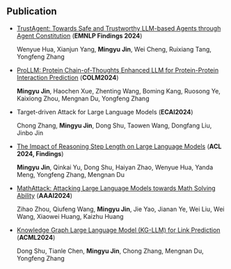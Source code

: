 ## Publication
- [TrustAgent: Towards Safe and Trustworthy LLM-based Agents through Agent Constitution](https://arxiv.org/abs/2402.01586) (**EMNLP Findings 2024**)

  Wenyue Hua, Xianjun Yang, **Mingyu Jin**, Wei Cheng, Ruixiang Tang, Yongfeng Zhang
  
- [ProLLM: Protein Chain-of-Thoughts Enhanced LLM for Protein-Protein Interaction Prediction](https://www.biorxiv.org/content/10.1101/2024.04.18.590025v1) (**COLM2024**)

  **Mingyu Jin**, Haochen Xue, Zhenting Wang, Boming Kang, Ruosong Ye, Kaixiong Zhou, Mengnan Du, Yongfeng Zhang
  
- Target-driven Attack for Large Language Models (**ECAI2024**)

  Chong Zhang, **Mingyu Jin**, Dong Shu, Taowen Wang, Dongfang Liu, Jinbo Jin

- [The Impact of Reasoning Step Length on Large Language Models](https://arxiv.org/abs/2401.04925) (**ACL 2024, Findings**) 

  **Mingyu Jin**, Qinkai Yu, Dong Shu, Haiyan Zhao, Wenyue Hua, Yanda Meng, Yongfeng Zhang, Mengnan Du

- [MathAttack: Attacking Large Language Models towards Math Solving Ability](https://ojs.aaai.org/index.php/AAAI/article/view/29949) (**AAAI2024**)

  Zihao Zhou, Qiufeng Wang, **Mingyu Jin**, Jie Yao, Jianan Ye, Wei Liu, Wei Wang, Xiaowei Huang, Kaizhu Huang

- [Knowledge Graph Large Language Model (KG-LLM) for Link Prediction](https://arxiv.org/abs/2403.07311) (**ACML2024**)

  Dong Shu, Tianle Chen, **Mingyu Jin**, Chong Zhang, Mengnan Du, Yongfeng Zhang
